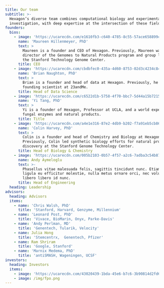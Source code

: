 ```yaml
---
title: Our team
subtitle: >-
  Hexagon’s diverse team combines computational biology and experimental
  investigation, with deep expertise at the intersection of these fields.
founders:
  bios:
    - image: 'https://ucarecdn.com/e1610fb3-c640-4785-8c55-57ace658899c/'
      name: 'Maureen Hillenmeyer, PhD'
      text: >
        Maureen is a founder and CEO of Hexagon. Previously, Maureen was
        director of the Genomes to Natural Products program and group leader at
        the Stanford Technology Genome Center.
      title: CEO
    - image: 'https://ucarecdn.com/cbdbfec0-435a-4d60-8753-02d3c4234c84/'
      name: 'Brian Naughton, PhD'
      text: >
        Brian is a founder and head of data at Hexagon. Previously, he was
        founding scientist at 23andMe.
      title: Head of Data Science
    - image: 'https://ucarecdn.com/c6522d1b-5758-4f70-bbc7-5d44a15b7215/'
      name: 'Yi Tang, PhD'
      text: >
        Yi is a founder of Hexagon, Professor at UCLA, and a world expert on
        fungal enzymes and natural products.
      title: Title
    - image: 'https://ucarecdn.com/a4e1e316-87e2-4db9-b202-f7a91eb5cb86/'
      name: 'Colin Harvey, PhD'
      text: >
        Colin is a founder and head of Chemistry and Biology at Hexagon.
        Previously, Colin led synthetic biology efforts for natural product
        discovery at the Stanford Genome Technology Center.
      title: Head of Biology & Chemistry
    - image: 'https://ucarecdn.com/005b2103-0b57-4f57-a2c6-7adba3c54b87/'
      name: Andy Aymeloglu
      text: >-
        Phasellus vitae malesuada felis, sagittis tincidunt nunc. Etiam commodo,
        ligula eu efficitur molestie, nulla metus ornare orci, nec volutpat
        libero libero id nunc.
      title: Head of Engineering
  heading: Leadership
advisors:
  heading: Advisors
  items:
    - name: 'Chris Walsh, PhD'
      title: 'Stanford, Harvard, Genzyme, Millennium'
    - name: 'Leonard Post, PhD'
      title: 'Vivace, BioMarin, Onyx, Parke-Davis'
    - name: 'Andy Perlman, MD'
      title: 'Genentech, Tularik, Velocity'
    - name: Julia Hong
      title: 'Stemcentrx,  Genentech, Pfizer'
    - name: Ram Shriram
      title: 'Google, Stanford'
    - name: 'Marnix Medema, PhD'
      title: 'antiSMASH, Wageningen, UCSF'
investors:
  heading: Investors
  items:
    - image: 'https://ucarecdn.com/43020439-1bda-45e6-b7c6-3b90814d2fd6/'
    - image: /img/fpo.png
---
```


